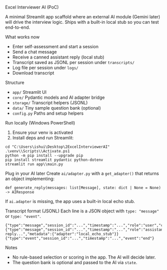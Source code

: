 Excel Interviewer AI (PoC)

A minimal Streamlit app scaffold where an external AI module (Gemini later) will drive the interview logic. Ships with a built-in local stub so you can test end-to-end.

What works now
- Enter self-assessment and start a session
- Send a chat message
- Receive a canned assistant reply (local stub)
- Transcript saved as JSONL per session under `transcripts/`
- Log file per session under `logs/`
- Download transcript

Structure
- `app/` Streamlit UI
- `core/` Pydantic models and AI adapter bridge
- `storage/` Transcript helpers (JSONL)
- `data/` Tiny sample question bank (optional)
- `config.py` Paths and setup helpers

Run locally (Windows PowerShell)
1. Ensure your venv is activated
2. Install deps and run Streamlit:
```
cd "C:\Users\ishui\Desktop\2ExcelInterviewerAI"
.\venv\\Scripts\\Activate.ps1
python -m pip install --upgrade pip
pip install streamlit pydantic python-dotenv
streamlit run app\\main.py
```

Plug in your AI later
Create `ai/adapter.py` with a `get_adapter()` that returns an object implementing:
```
def generate_reply(messages: list[Message], state: dict | None = None) -> AIResponse
```
If `ai.adapter` is missing, the app uses a built-in local echo stub.

Transcript format (JSONL)
Each line is a JSON object with `type: "message"` or `type: "event"`.
```
{"type":"message","session_id":"...","timestamp":"...","role":"user","content":"hi"}
{"type":"message","session_id":"...","timestamp":"...","role":"assistant","content":"Stub reply...","metadata":{"adapter":"local_echo_stub"}}
{"type":"event","session_id":"...","timestamp":"...","event":"end"}
```

Notes
- No rule-based selection or scoring in the app. The AI will decide later.
- The question bank is optional and passed to the AI via `state`.


